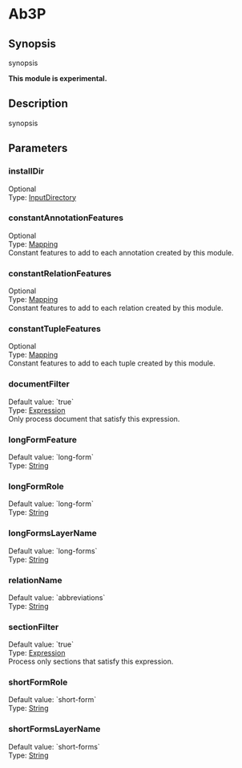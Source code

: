 <h1 class="module">Ab3P</h1>

## Synopsis

synopsis

**This module is experimental.**

## Description

synopsis

## Parameters

<h3 name="installDir" class="param">installDir</h3>

<div class="param-level param-level-optional">Optional
</div>
<div class="param-type">Type: <a href="../converter/fr.inra.maiage.bibliome.util.files.InputDirectory" class="converter">InputDirectory</a>
</div>


<h3 name="constantAnnotationFeatures" class="param">constantAnnotationFeatures</h3>

<div class="param-level param-level-optional">Optional
</div>
<div class="param-type">Type: <a href="../converter/fr.inra.maiage.bibliome.alvisnlp.core.module.types.Mapping" class="converter">Mapping</a>
</div>
Constant features to add to each annotation created by this module.

<h3 name="constantRelationFeatures" class="param">constantRelationFeatures</h3>

<div class="param-level param-level-optional">Optional
</div>
<div class="param-type">Type: <a href="../converter/fr.inra.maiage.bibliome.alvisnlp.core.module.types.Mapping" class="converter">Mapping</a>
</div>
Constant features to add to each relation created by this module.

<h3 name="constantTupleFeatures" class="param">constantTupleFeatures</h3>

<div class="param-level param-level-optional">Optional
</div>
<div class="param-type">Type: <a href="../converter/fr.inra.maiage.bibliome.alvisnlp.core.module.types.Mapping" class="converter">Mapping</a>
</div>
Constant features to add to each tuple created by this module.

<h3 name="documentFilter" class="param">documentFilter</h3>

<div class="param-level param-level-default-value">Default value: `true`
</div>
<div class="param-type">Type: <a href="../converter/fr.inra.maiage.bibliome.alvisnlp.core.corpus.expressions.Expression" class="converter">Expression</a>
</div>
Only process document that satisfy this expression.

<h3 name="longFormFeature" class="param">longFormFeature</h3>

<div class="param-level param-level-default-value">Default value: `long-form`
</div>
<div class="param-type">Type: <a href="../converter/java.lang.String" class="converter">String</a>
</div>


<h3 name="longFormRole" class="param">longFormRole</h3>

<div class="param-level param-level-default-value">Default value: `long-form`
</div>
<div class="param-type">Type: <a href="../converter/java.lang.String" class="converter">String</a>
</div>


<h3 name="longFormsLayerName" class="param">longFormsLayerName</h3>

<div class="param-level param-level-default-value">Default value: `long-forms`
</div>
<div class="param-type">Type: <a href="../converter/java.lang.String" class="converter">String</a>
</div>


<h3 name="relationName" class="param">relationName</h3>

<div class="param-level param-level-default-value">Default value: `abbreviations`
</div>
<div class="param-type">Type: <a href="../converter/java.lang.String" class="converter">String</a>
</div>


<h3 name="sectionFilter" class="param">sectionFilter</h3>

<div class="param-level param-level-default-value">Default value: `true`
</div>
<div class="param-type">Type: <a href="../converter/fr.inra.maiage.bibliome.alvisnlp.core.corpus.expressions.Expression" class="converter">Expression</a>
</div>
Process only sections that satisfy this expression.

<h3 name="shortFormRole" class="param">shortFormRole</h3>

<div class="param-level param-level-default-value">Default value: `short-form`
</div>
<div class="param-type">Type: <a href="../converter/java.lang.String" class="converter">String</a>
</div>


<h3 name="shortFormsLayerName" class="param">shortFormsLayerName</h3>

<div class="param-level param-level-default-value">Default value: `short-forms`
</div>
<div class="param-type">Type: <a href="../converter/java.lang.String" class="converter">String</a>
</div>


